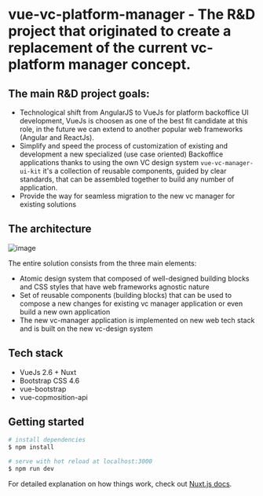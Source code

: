 # vue-vc-platform-manager - The R&D project that originated to create a replacement of the current vc-platform manager concept.

## The main R&D project goals:

- Technological shift from AngularJS to VueJs for platform backoffice UI development, VueJs is choosen as one of the best  fit candidate at this role, in the future we can extend to another popular web frameworks (Angular and ReactJs). 
- Simplify and speed the process of customization of existing and development a new specialized (use case oriented) Backoffice applications thanks to using the own VC design system `vue-vc-manager-ui-kit` it's a collection of reusable components, guided by clear standards, that can be assembled together to build any number of application.
- Provide the way for seamless migration to the new vc manager for existing solutions 

## The architecture 
![image](https://user-images.githubusercontent.com/7566324/114682702-9f713980-9d0f-11eb-9600-d542e020fa43.png)

The entire solution consists from the three main elements:
- Atomic design system that composed of well-designed building blocks and CSS styles that have web frameworks agnostic nature
- Set of reusable components (building blocks) that can be used to compose a new changes for existing vc manager application or even build a new own application
- The new vc-manager application is implemented on new web tech stack and is built on the new vc-design system

## Tech stack
- VueJs 2.6 + Nuxt
- Bootstrap CSS 4.6
- vue-bootstrap
- vue-copmosition-api

## Getting started

```bash
# install dependencies
$ npm install

# serve with hot reload at localhost:3000
$ npm run dev

```

For detailed explanation on how things work, check out [Nuxt.js docs](https://nuxtjs.org).
